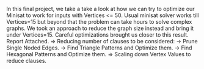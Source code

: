 In this final project, we take a take a look at how we can try to optimize our Minisat to work for inputs with Vertices <= 50. Usual minisat solver works till Vertices=15 but beyond that the problem can take hours to solve complex graphs. We took an approach to reduce the graph size instead and bring it under Vertices=15.
Careful optimizations brought us closer to this result. Report Attached.
=> Reducing number of clauses to be considered:
   -> Prune Single Noded Edges.
   -> Find Triangle Patterns and Optimize them. 
   -> Find Hexagonal Patterns and Optimize them.
=> Scaling down Vertex Values to reduce clauses.
